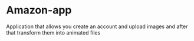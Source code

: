 # Amazon-app
Application that allows you create an account and upload images and after that transform them into animated files
